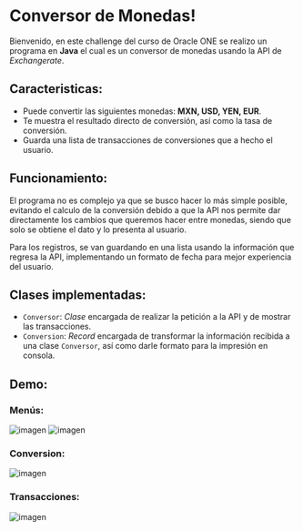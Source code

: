 # Conversor de Monedas!

Bienvenido, en este challenge del curso de Oracle ONE se realizo un programa en **Java** el cual es un conversor de monedas usando la API de *Exchangerate*.

## Caracteristicas:
- Puede convertir las siguientes monedas: **MXN, USD, YEN, EUR**.
- Te muestra el resultado directo de conversión, así como la tasa de conversión.
- Guarda una lista de transacciones de conversiones que a hecho el usuario.
## Funcionamiento:
El programa no es complejo ya que se busco hacer lo más simple posible, evitando el calculo de la conversión debido a que la API nos permite dar directamente los cambios que queremos hacer entre monedas, siendo que solo se obtiene el dato y lo presenta al usuario.

Para los registros, se van guardando en una lista usando la información que regresa la API, implementando un formato de fecha para mejor experiencia del usuario.
## Clases implementadas:
- `Conversor`: *Clase* encargada de realizar la petición a la API y de mostrar las transacciones.
- `Conversion`: *Record* encargada de transformar la información recibida a una clase `Conversor`, así como darle formato para la impresión en consola.
## Demo:
### Menús:
![imagen](https://github.com/OnlyAlec/Challenges-OracleONE/assets/66844946/d13a0ffa-9b95-4c34-a02f-f109fb9aa864)
![imagen](https://github.com/OnlyAlec/Challenges-OracleONE/assets/66844946/68402a42-57a7-4966-b495-9c5033fcf755)
### Conversion:
![imagen](https://github.com/OnlyAlec/Challenges-OracleONE/assets/66844946/cc1741bc-c2cf-45a1-8022-3d00cb46ba6a)
### Transacciones:
![imagen](https://github.com/OnlyAlec/Challenges-OracleONE/assets/66844946/778c52e6-4805-4a68-a12a-6fb9e654772e)

